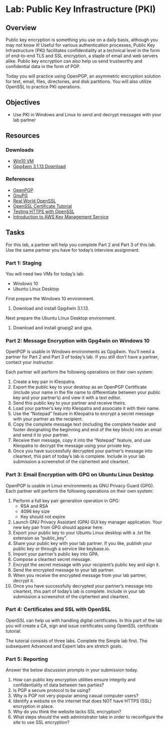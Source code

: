 # Lab: Public Key Infrastructure (PKI)

## Overview
Public key encryption is something you use on a daily basis, although you may not know it! Useful for various authentication processes, Public Key Infrastructure (PKI) facilitates confidentiality at a technical level in the form of end-to-end TLS and SSL encryption, a staple of email and web servers alike. Public key encryption can also help us send trustworthy and confidential data in the form of PGP.

Today you will practice using OpenPGP, an asymmetric encryption solution for text, email, files, directories, and disk partitions. You will also utilize OpenSSL to practice PKI operations.

## Objectives
- Use PKI in Windows and Linux to send and decrypt messages with your lab partner

## Resources

### Downloads
- [Win10 VM](https://codefellows.github.io/ops-401-cybersecurity-guide/curriculum/#downloads-table)
- [Gpg4win 3.1.13 Download](https://www.gpg4win.org/)

### References
- [OpenPGP](https://www.openpgp.org/)
- [GnuPG](https://gnupg.org/)
- [Real World OpenSSL](https://prefetch.net/articles/realworldssl.html)
- [OpenSSL Certificate Tutorial](https://pki-tutorial.readthedocs.io/en/latest/)
- [Testing HTTPS with OpenSSL](https://blog.yimingliu.com/2008/02/04/testing-https-with-openssl/)
- [Introduction to AWS Key Management Service](https://amazon.qwiklabs.com/focuses/10388?catalog_rank=%7B%22rank%22%3A3%2C%22num_filters%22%3A1%2C%22has_search%22%3Atrue%7D&parent=catalog&search_id=5201321)

## Tasks

For this lab, a partner will help you complete Part 2 and Part 3 of this lab. Use the same partner you have for today’s interview assignment.

### Part 1: Staging
You will need two VMs for today’s lab:
- Windows 10
- Ubuntu Linux Desktop

First prepare the Windows 10 environment.
1. Download and install Gpg4win 3.1.13.

Next prepare the Ubuntu Linux Desktop environment.
1. Download and install gnupg2 and gpa.

### Part 2: Message Encryption with Gpg4win on Windows 10
OpenPGP is usable in Windows environments as Gpg4win. You’ll need a partner for Part 2 and Part 3 of today’s lab. If you still don’t have a partner, contact your instructor.

Each partner will perform the following operations on their own system:
1. Create a key pair in Kleopatra.
2. Export the public key to your desktop as an OpenPGP Certificate (include your name in the file name to differentiate between your public key and your partner’s) and view it with a text editor.
3. Send this public key to your partner and receive theirs.
4. Load your partner’s key into Kleopatra and associate it with their name.
5. Use the “Notepad” feature in Kleopatra to encrypt a secret message with your partner as the recipient.
6. Copy the complete message text (including the complete header and footer designating the beginning and end of the key block) into an email and send it to your partner.
7. Receive their message, copy it into the “Notepad” feature, and use Kleopatra to decrypt the message using your private key.
8. Once you have successfully decrypted your partner’s message into cleartext, this part of today’s lab is complete. Include in your lab submission a screenshot of the ciphertext and cleartext.

### Part 3: Email Encryption with GPG on Ubuntu Linux Desktop
OpenPGP is usable in Linux environments as GNU Privacy Guard (GPG). Each partner will perform the following operations on their own system:
1. Perform a full key pair generation operation in GPG:
   - RSA and RSA
   - 4096 key size
   - Key should not expire
2. Launch GNU Privacy Assistant (GPA) GUI key manager application. Your new key pair from GPG should appear here.
3. Export your public key to your Ubuntu Linux desktop with a .txt file extension as “public_key”.
4. Share your public key with your lab partner. If you like, publish your public key or through a service like keybase.io.
5. Import your partner’s public key into GPA.
6. Compose a cleartext secret message.
7. Encrypt the secret message with your recipient’s public key and sign it.
8. Send the encrypted message to your lab partner.
9. When you receive the encrypted message from your lab partner, decrypt it.
10. Once you have successfully decrypted your partner’s message into cleartext, this part of today’s lab is complete. Include in your lab submission a screenshot of the ciphertext and cleartext.

### Part 4: Certificates and SSL with OpenSSL
OpenSSL can help us with handling digital certificates. In this part of the lab you will create a CA, sign and issue certificates using OpenSSL certificate tutorial.

The tutorial consists of three labs. Complete the Simple lab first. The subsequent Advanced and Expert labs are stretch goals.

### Part 5: Reporting
Answer the below discussion prompts in your submission today.
1. How can public key encryption utilities ensure integrity and confidentiality of data between two parties?
2. Is PGP a secure protocol to be using?
3. Why is PGP not very popular among casual computer users?
4. Identify a website on the internet that does NOT have HTTPS (SSL) encryption in place.
5. Why do you think the website lacks SSL encryption?
6. What steps should the web administrator take in order to reconfigure the site to use SSL encryption?
